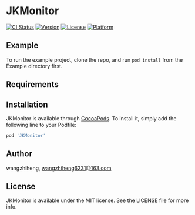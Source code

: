 # JKMonitor

[![CI Status](https://img.shields.io/travis/wangzhiheng/JKMonitor.svg?style=flat)](https://travis-ci.org/wangzhiheng/JKMonitor)
[![Version](https://img.shields.io/cocoapods/v/JKMonitor.svg?style=flat)](https://cocoapods.org/pods/JKMonitor)
[![License](https://img.shields.io/cocoapods/l/JKMonitor.svg?style=flat)](https://cocoapods.org/pods/JKMonitor)
[![Platform](https://img.shields.io/cocoapods/p/JKMonitor.svg?style=flat)](https://cocoapods.org/pods/JKMonitor)

## Example

To run the example project, clone the repo, and run `pod install` from the Example directory first.

## Requirements

## Installation

JKMonitor is available through [CocoaPods](https://cocoapods.org). To install
it, simply add the following line to your Podfile:

```ruby
pod 'JKMonitor'
```

## Author

wangzhiheng, wangzhiheng6231@163.com

## License

JKMonitor is available under the MIT license. See the LICENSE file for more info.
